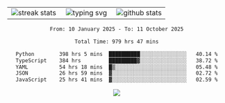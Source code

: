 <div align="center">
  <table style="border: none;" border="0" cellspacing="0" cellpadding="0">
    <tr>
      <td align="center" width="33%">
        <img src="https://github-readme-streak-stats.herokuapp.com/?user=kurtismassey&theme=tokyonight&hide_border=true" alt="streak stats" />
      </td>
      <td align="center" width="33%">
        <img src="https://readme-typing-svg.herokuapp.com/?font=Fira+Code&weight=600&size=15&duration=4000&pause=1000&color=00FF00&center=true&vCenter=true&random=false&width=150&lines=Hey%2C+I%27m+Kurtis!" alt="typing svg" />
      </td>
      <td align="center" width="33%">
        <img src="https://github-readme-stats.vercel.app/api?username=kurtismassey&show_icons=true&theme=tokyonight&hide_title=true" alt="github stats" />
      </td>
    </tr>
  </table>
</div>
<div align="center">

<!--START_SECTION:waka-->

```txt
From: 10 January 2025 - To: 11 October 2025

Total Time: 979 hrs 47 mins

Python        398 hrs 5 mins  ██████████░░░░░░░░░░░░░░░   40.14 %
TypeScript    384 hrs         █████████▓░░░░░░░░░░░░░░░   38.72 %
YAML          54 hrs 18 mins  █▒░░░░░░░░░░░░░░░░░░░░░░░   05.48 %
JSON          26 hrs 59 mins  ▓░░░░░░░░░░░░░░░░░░░░░░░░   02.72 %
JavaScript    25 hrs 41 mins  ▓░░░░░░░░░░░░░░░░░░░░░░░░   02.59 %
```

<!--END_SECTION:waka-->

  <img src="https://github-readme-activity-graph.vercel.app/graph?username=kurtismassey&theme=tokyo-night&hide_border=true&custom_title=Contribution%20Graph" />

</div>